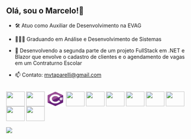 ## Olá, sou o Marcelo!👋

- 🛠️ Atuo como Auxiliar de Desenvolvimento na EVAG
  
- 👨🏻‍🎓 Graduando em Análise e Desenvolvimento de Sistemas

- 🌱 Desenvolvendo a segunda parte de um projeto FullStack em .NET e Blazor que envolve o cadastro de clientes e o agendamento de vagas em um Contraturno Escolar

- 📫 Contato: mvtaparelli@gmail.com

<div style="display: inline-block;"><br>
  <img align="center" height="40" width="50" src="https://cdn.jsdelivr.net/gh/devicons/devicon@latest/icons/dotnetcore/dotnetcore-original.svg">
  <img align="center" height="40" width="50" src="https://cdn.jsdelivr.net/gh/devicons/devicon@latest/icons/blazor/blazor-original.svg">
  <img align="center" height="40" width="50" src="https://raw.githubusercontent.com/devicons/devicon/master/icons/csharp/csharp-original.svg">
  <img align="center" height="40" width="50" src="https://cdn.jsdelivr.net/gh/devicons/devicon@latest/icons/angular/angular-original.svg">
  <img align="center" height="40" width="50" src="https://cdn.jsdelivr.net/gh/devicons/devicon@latest/icons/git/git-plain-wordmark.svg">
  <img align="center" height="40" width="50" src="https://cdn.jsdelivr.net/gh/devicons/devicon@latest/icons/microsoftsqlserver/microsoftsqlserver-original.svg">
  <img align="center" height="40" width="50" src="https://cdn.jsdelivr.net/gh/devicons/devicon@latest/icons/docker/docker-original.svg">
  <img align="center" height="40" width="50" src="https://cdn.jsdelivr.net/gh/devicons/devicon@latest/icons/javascript/javascript-original.svg">
  <img align="center" height="40" width="50" src="https://cdn.jsdelivr.net/gh/devicons/devicon@latest/icons/typescript/typescript-original.svg">
  <img align="center" height="40" width="50" src="https://cdn.jsdelivr.net/gh/devicons/devicon@latest/icons/css3/css3-original.svg">
  <img align="center" height="40" width="50" src="https://cdn.jsdelivr.net/gh/devicons/devicon@latest/icons/html5/html5-original.svg">
</div>
<br><br>
<div>
  <a href="https://www.linkedin.com/in/marcelo-taparelli/" target="_blank"><img src="https://img.shields.io/badge/-LinkedIn-%230077B5?style=for-the-badge&logo=linkedin&logoColor=white" target="_blank"></a>
</div>

